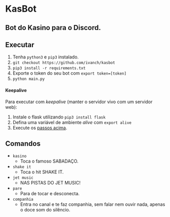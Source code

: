 # KasBot
## Bot do Kasino para o Discord.

## Executar
1. Tenha `python3` e `pip3` instalado.
2. `git checkout https://github.com/ivanch/kasbot`
3. `pip3 install -r requirements.txt`
3. Exporte o token do seu bot com `export token=[token]`
4. `python main.py`

#### Keepalive
Para executar com *keepalive* (manter o servidor vivo com um servidor web):
1. Instale o flask utilizando `pip3 install flask`
2. Defina uma variável de ambiente *alive* com `export alive`
3. Execute os [passos acima](#executar).

## Comandos
* `kasino`
    * Toca o famoso SABADAÇO.
* `shake it`
    * Toca o hit SHAKE IT.
* `jet music`
    * NAS PISTAS DO JET MUSIC!
* `pare`
    * Para de tocar e desconecta.
* `companhia`
    * Entra no canal e te faz companhia, sem falar nem ouvir nada, apenas o doce som do silêncio.
